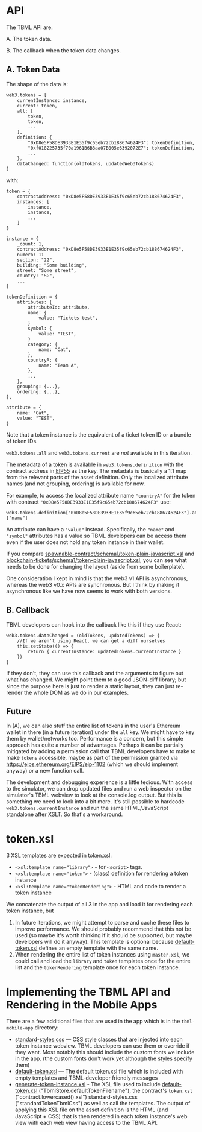 API
===
The TBML API are:

A. The token data.

B. The callback when the token data changes.

A. Token Data
---
The shape of the data is:

```
web3.tokens = [
    currentInstance: instance,
    current: token,
    all: [
        token,
        token,
        ...
    ],
    definition: {
        "0xD8e5F58DE3933E1E35f9c65eb72cb188674624F3": tokenDefinition,
        "0xf018225735f70a1961B6B8aa07B005e6392072E7": tokenDefinition,
        ...
    },
    dataChanged: function(oldTokens, updatedWeb3Tokens)
]
```

with:

```
token = {
    contractAddress: "0xD8e5F58DE3933E1E35f9c65eb72cb188674624F3",
    instances: [
        instance,
        instance,
        ...
    ]
}

instance = {
    _count: 1,
    contractAddress: "0xD8e5F58DE3933E1E35f9c65eb72cb188674624F3",
    numero: 11
    section: "22",
    building: "Some building",
    street: "Some street",
    country: "SG",
    ...
}

tokenDefinition = {
    attributes: {
        attributeId: attribute,
        name: {
            value: "Tickets test",
        }
        symbol: {
            value: "TEST",
        }
        category: {
            name: "Cat",
        },
        countryA: {
            name: "Team A",
        },
        ...
    },
    grouping: {...},
    ordering: {...},
},

attribute = {
    name: "Cat",
    value: "TEST",
}
```

Note that a token instance is the equivalent of a  ticket token ID or a bundle of token IDs.

`web3.tokens.all` and `web3.tokens.current` are *not* available in this iteration.

The metadata of a token is available in `web3.tokens.definition` with the contract address in [EIP55](https://github.com/ethereum/EIPs/blob/master/EIPS/eip-55.md) as the key. The metadata is basically a 1:1 map from the relevant parts of the asset definition. Only the localized attribute names (and not grouping, ordering) is available for now.

For example, to access the localized attribute name `"countryA"` for the token with contract `"0xD8e5F58DE3933E1E35f9c65eb72cb188674624F3"` use:

```
web3.tokens.definition["0xD8e5F58DE3933E1E35f9c65eb72cb188674624F3"].attributes["countryA"]["name"]
```

An attribute can have a `"value"` instead. Specifically, the `"name"` and `"symbol"` attributes has a value so TBML developers can be access them even if the user does not hold any token instance in their wallet.

If you compare [spawnable-contract/schema1/token-plain-javascript.xsl](../spawnable-contract/schema1/token-plain-javascript.xsl) and [blockchain-tickets/schema1/token-plain-javascript.xsl](../blockchain-tickets/schema1/token-plain-javascript.xsl), you can see what needs to be done for changing the layout (aside from some boilerplate).

One consideration I kept in mind is that the web3 v1 API is asynchronous, whereas the web3 v0.x APIs are synchronous. But I think by making it asynchronous like we have now seems to work with both versions.

B. Callback
---
TBML developers can hook into the callback like this if they use React:

```
web3.tokens.dataChanged = (oldTokens, updatedTokens) => {
    //If we aren't using React, we can get a diff ourselves
    this.setState(() => {
        return { currentInstance: updatedTokens.currentInstance }
    })
}
```

If they don't, they can use this callback and the arguments to figure out what has changed. We might point them to a good JSON-diff library; but since the purpose here is just to render a static layout, they can just re-render the whole DOM as we do in our examples.

Future
---
In (A), we can also stuff the entire list of tokens in the user's Ethereum wallet in there (in a future iteration) under the `all` key. We might have to key them by wallet/networks too. Performance is a concern, but this simple approach has quite a number of advantages. Perhaps it can be partially mitigated by adding a permission call that TBML developers have to make to make `tokens` accessible, maybe as part of the permission granted via https://eips.ethereum.org/EIPS/eip-1102 (which we should implement anyway) or a new function call.

The development and debugging experience is a little tedious. With access to the simulator, we can drop updated files and run a web inspector on the simulator's TBML webview to look at the console.log output. But this is something we need to look into a bit more. It's still possible to hardcode `web3.tokens.currentInstance` and run the same HTML/JavaScript standalone after XSLT. So that's a workaround.

token.xsl
===
3 XSL templates are expected in token.xsl:

* ```<xsl:template name="library">``` - for ```<script>``` tags.
* ```<xsl:template name="token">``` - (class) definition for rendering a token instance
* ```<xsl:template name="tokenRendering">``` - HTML and code to render a token instance

We concatenate the output of all 3 in the app and load it for rendering each token instance, but

1. In future iterations, we might attempt to parse and cache these files to improve performance. We should probably recommend that this not be used (so maybe it's worth thinking if it should be supported, but maybe developers will do it anyway). This template is optional because [default-token.xsl](default-token.xsl) defines an empty template with the same name.
2. When rendering the entire list of token instances using `master.xsl`, we could call and load the `library` and `token` templates once for the entire list and the `tokenRendering` template once for each token instance.

Implementing the TBML API and Rendering in the Mobile Apps
===
There are a few additional files that are used in the app which is in the `tbml-mobile-app` directory:

* [standard-styles.css](standard-styles.css) — CSS style classes that are injected into each token instance webview. TBML developers can use them or override if they want. Most notably this should include the custom fonts we include in the app. (the custom fonts don't work yet although the styles specify them)
* [default-token.xsl](default-token.xsl) — The default token.xsl file which is included with empty templates and TBML-developer friendly messages
* [generate-token-instance.xsl](generate-token-instance.xsl) - The XSL file used to include [default-token.xsl](default-token.xsl) ("TbmlStore.defaultTokenFilename"), the contract's `token.xsl` ("contract.lowercased().xsl") standard-styles.css ("standardTokenTbmlCss") as well as call the templates. The output of applying this XSL file on the asset definition is the HTML (and JavaScript + CSS) that is then rendered in each token instance's web view with each web view having access to the TBML API.
